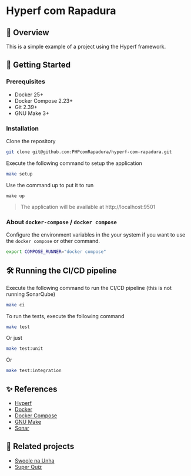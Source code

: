 # Hyperf com Rapadura

## 🍿 Overview

This is a simple example of a project using the Hyperf framework.

## 🚀 Getting Started

### Prerequisites

- Docker 25+
- Docker Compose 2.23+
- Git 2.39+
- GNU Make 3+

### Installation

Clone the repository

```bash
git clone git@github.com:PHPcomRapadura/hyperf-com-rapadura.git
```

Execute the following command to setup the application

```bash
make setup
```

Use the command up to put it to run

```
make up
```

> The application will be available at http://localhost:9501


### About `docker-compose` / `docker compose`

Configure the environment variables in the your system if you want to use the `docker compose` or other command.

```bash
export COMPOSE_RUNNER="docker compose"
```

## 🛠️ Running the CI/CD pipeline

Execute the following command to run the CI/CD pipeline (this is not running SonarQube)

```bash
make ci
```

To run the tests, execute the following command

```bash
make test
```

Or just

```bash
make test:unit
```

Or

```bash
make test:integration
```

## ✨ References

- [Hyperf](https://hyperf.io/)
- [Docker](https://www.docker.com/)
- [Docker Compose](https://docs.docker.com/compose/)
- [GNU Make](https://www.gnu.org/software/make/)
- [Sonar](https://www.sonarcloud.io/)

## 👋 Related projects

- [Swoole na Unha](https://github.com/ricardominze/swoolebootstrap)
- [Super Quiz](https://github.com/PHPcomRapadura/quiz)

